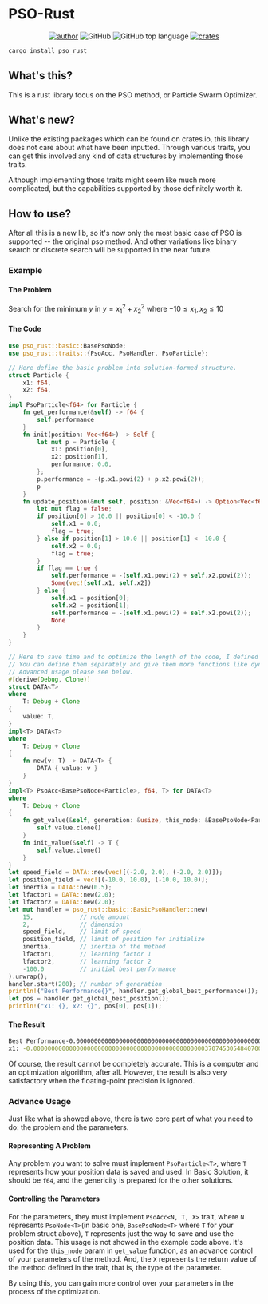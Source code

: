 # PSO-Rust

<p style="text-align: center;">
<a href="https://space.bilibili.com/526159315"><img alt="author" src="https://img.shields.io/badge/Author-%E7%BB%9F%E5%90%88%E9%83%A825000mm%E8%A3%85%E7%94%B2%E9%99%84%E7%94%B2(526159315)-blue"></a>
<img alt="GitHub" src="https://img.shields.io/github/license/Embers-of-the-Fire/PSO-Rust?color=yellow">
<img alt="GitHub top language" src="https://img.shields.io/github/languages/top/Embers-of-the-Fire/PSO-Rust?color=green">
<a href="https://crates.io/crates/pso_rust"><img alt="crates" src="https://img.shields.io/badge/crates.io-pso_rust-d7611b"/></a>
</p>

```bash
cargo install pso_rust
```

## What's this?

This is a rust library focus on the PSO method, or Particle Swarm Optimizer.

## What's new?

Unlike the existing packages which can be found on crates.io, this library does not care about what have been inputted. Through various traits, you can get this involved any kind of data structures by implementing those traits.

Although implementing those traits might seem like much more complicated, but the capabilities supported by those definitely worth it.

## How to use?

After all this is a new lib, so it's now only the most basic case of PSO is supported -- the original pso method. And other variations like binary search or discrete search will be supported in the near future.

### Example

#### The Problem

Search for the minimum $y$ in $y = x_1^2 + x_2^2$ where $-10 \le x_1, x_2 \le 10$

#### The Code

```rust
use pso_rust::basic::BasePsoNode;
use pso_rust::traits::{PsoAcc, PsoHandler, PsoParticle};

// Here define the basic problem into solution-formed structure.
struct Particle {
    x1: f64,
    x2: f64,
}
impl PsoParticle<f64> for Particle {
    fn get_performance(&self) -> f64 {
        self.performance
    }
    fn init(position: Vec<f64>) -> Self {
        let mut p = Particle {
            x1: position[0],
            x2: position[1],
            performance: 0.0,
        };
        p.performance = -(p.x1.powi(2) + p.x2.powi(2));
        p
    }
    fn update_position(&mut self, position: &Vec<f64>) -> Option<Vec<f64>> {
        let mut flag = false;
        if position[0] > 10.0 || position[0] < -10.0 {
            self.x1 = 0.0;
            flag = true;
        } else if position[1] > 10.0 || position[1] < -10.0 {
            self.x2 = 0.0;
            flag = true;
        }
        if flag == true {
            self.performance = -(self.x1.powi(2) + self.x2.powi(2));
            Some(vec![self.x1, self.x2])
        } else {
            self.x1 = position[0];
            self.x2 = position[1];
            self.performance = -(self.x1.powi(2) + self.x2.powi(2));
            None
        }
    }
}

// Here to save time and to optimize the length of the code, I defined a versatile data structure to represent those parameters like inertia and just keep them.
// You can define them separately and give them more functions like dynamic value controlled by generations and modified by the node.
// Advanced usage please see below.
#[derive(Debug, Clone)]
struct DATA<T>
where
    T: Debug + Clone
{
    value: T,
}
impl<T> DATA<T>
where
    T: Debug + Clone
{
    fn new(v: T) -> DATA<T> {
        DATA { value: v }
    }
}
impl<T> PsoAcc<BasePsoNode<Particle>, f64, T> for DATA<T>
where
    T: Debug + Clone
{
    fn get_value(&self, generation: &usize, this_node: &BasePsoNode<Particle>) -> T {
        self.value.clone()
    }
    fn init_value(&self) -> T {
        self.value.clone()
    }
}
let speed_field = DATA::new(vec![(-2.0, 2.0), (-2.0, 2.0)]);
let position_field = vec![(-10.0, 10.0), (-10.0, 10.0)];
let inertia = DATA::new(0.5);
let lfactor1 = DATA::new(2.0);
let lfactor2 = DATA::new(2.0);
let mut handler = pso_rust::basic::BasicPsoHandler::new(
    15,             // node amount
    2,              // dimension
    speed_field,    // limit of speed
    position_field, // limit of position for initialize
    inertia,        // inertia of the method
    lfactor1,       // learning factor 1
    lfactor2,       // learning factor 2
    -100.0          // initial best performance
).unwrap();
handler.start(200); // number of generation
println!("Best Performance{}", handler.get_global_best_performance());
let pos = handler.get_global_best_position();
println!("x1: {}, x2: {}", pos[0], pos[1]);
```

#### The Result

```bash
Best Performance-0.0000000000000000000000000000000000000000000000000000000000000000000000000000000000000000000000026331326256897253
x1: -0.00000000000000000000000000000000000000000000000037074530548407006, x2: 0.0000000000000000000000000000000000000000000000015797723076922348
```

Of course, the result cannot be completely accurate. This is a computer and an optimization algorithm, after all. However, the result is also very satisfactory when the floating-point precision is ignored.

### Advance Usage

Just like what is showed above, there is two core part of what you need to do: the problem and the parameters.

#### Representing A Problem

Any problem you want to solve must implement `PsoParticle<T>`, where `T` represents how your position data is saved and used. In Basic Solution, it should be `f64`, and the genericity is prepared for the other solutions.

#### Controlling the Parameters

For the parameters, they must implement `PsoAcc<N, T, X>` trait, where `N` represents `PsoNode<T>`(in basic one, `BasePsoNode<T>` where `T` for your problem struct above), `T` represents just the way to save and use the position data. This usage is not showed in the example code above. It's used for the `this_node` param in `get_value` function, as an advance control of your parameters of the method. And, the `X` represents the return value of the method defined in the trait, that is, the type of the parameter.

By using this, you can gain more control over your parameters in the process of the optimization.
